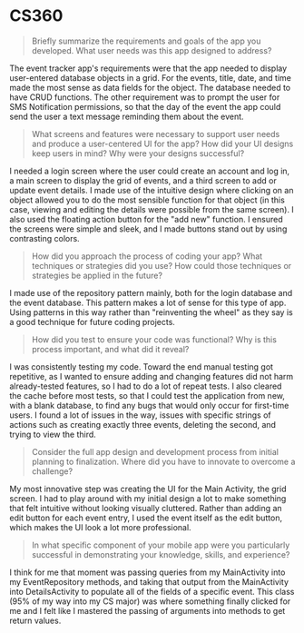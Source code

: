 # CS360

>Briefly summarize the requirements and goals of the app you developed. What user needs was this app designed to address?


 The event tracker app's requirements were that the app needed to display user-entered database objects in a grid. For the events, title, date, and time made the most sense as data fields for the object. The database needed to have CRUD functions. The other requirement was to prompt the user for SMS Notification permissions, so that the day of the event the app could send the user a text message reminding them about the event.

>What screens and features were necessary to support user needs and produce a user-centered UI for the app? How did your UI designs keep users in mind? Why were your designs successful?

 I needed a login screen where the user could create an account and log in, a main screen to display the grid of events, and a third screen to add or update event details. I made use of the intuitive design where clicking on an object allowed you to do the most sensible function for that object (in this case, viewing and editing the details were possible from the same screen). I also used the floating action button for the "add new" function. I ensured the screens were simple and sleek, and I made buttons stand out by using contrasting colors.

>How did you approach the process of coding your app? What techniques or strategies did you use? How could those techniques or strategies be applied in the future?

I made use of the repository pattern mainly, both for the login database and the event database. This pattern makes a lot of sense for this type of app. Using patterns in this way rather than "reinventing the wheel" as they say is a good technique for future coding projects.

>How did you test to ensure your code was functional? Why is this process important, and what did it reveal?

I was consistently testing my code. Toward the end manual testing got repetitive, as I wanted to ensure adding and changing features did not harm already-tested features, so I had to do a lot of repeat tests. I also cleared the cache before most tests, so that I could test the application from new, with a blank database, to find any bugs that would only occur for first-time users. I found a lot of issues in the way, issues with specific strings of actions such as creating exactly three events, deleting the second, and trying to view the third.

>Consider the full app design and development process from initial planning to finalization. Where did you have to innovate to overcome a challenge?

My most innovative step was creating the UI for the Main Activity, the grid screen. I had to play around with my initial design a lot to make something that felt intuitive without looking visually cluttered. Rather than adding an edit button for each event entry, I used the event itself as the edit button, which makes the UI look a lot more professional.

>In what specific component of your mobile app were you particularly successful in demonstrating your knowledge, skills, and experience?

I think for me that moment was passing queries from my MainActivity into my EventRepository methods, and taking that output from the MainActivity into DetailsActivity to populate all of the fields of a specific event. This class (95% of my way into my CS major) was where something finally clicked for me and I felt like I mastered the passing of arguments into methods to get return values.
